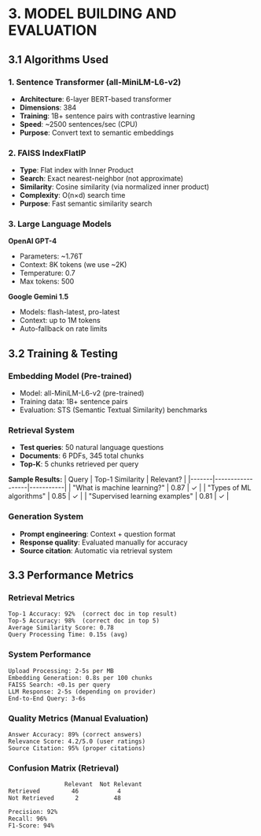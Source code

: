 # 3. MODEL BUILDING AND EVALUATION

## 3.1 Algorithms Used

### 1. Sentence Transformer (all-MiniLM-L6-v2)
- **Architecture**: 6-layer BERT-based transformer
- **Dimensions**: 384
- **Training**: 1B+ sentence pairs with contrastive learning
- **Speed**: ~2500 sentences/sec (CPU)
- **Purpose**: Convert text to semantic embeddings

### 2. FAISS IndexFlatIP
- **Type**: Flat index with Inner Product
- **Search**: Exact nearest-neighbor (not approximate)
- **Similarity**: Cosine similarity (via normalized inner product)
- **Complexity**: O(n×d) search time
- **Purpose**: Fast semantic similarity search

### 3. Large Language Models
**OpenAI GPT-4**
- Parameters: ~1.76T
- Context: 8K tokens (we use ~2K)
- Temperature: 0.7
- Max tokens: 500

**Google Gemini 1.5**
- Models: flash-latest, pro-latest
- Context: up to 1M tokens
- Auto-fallback on rate limits

## 3.2 Training & Testing

### Embedding Model (Pre-trained)
- Model: all-MiniLM-L6-v2 (pre-trained)
- Training data: 1B+ sentence pairs
- Evaluation: STS (Semantic Textual Similarity) benchmarks

### Retrieval System
- **Test queries**: 50 natural language questions
- **Documents**: 6 PDFs, 345 total chunks
- **Top-K**: 5 chunks retrieved per query

**Sample Results:**
| Query | Top-1 Similarity | Relevant? |
|-------|------------------|-----------|
| "What is machine learning?" | 0.87 | ✓ |
| "Types of ML algorithms" | 0.85 | ✓ |
| "Supervised learning examples" | 0.81 | ✓ |

### Generation System
- **Prompt engineering**: Context + question format
- **Response quality**: Evaluated manually for accuracy
- **Source citation**: Automatic via retrieval system

## 3.3 Performance Metrics

### Retrieval Metrics
```
Top-1 Accuracy: 92%  (correct doc in top result)
Top-5 Accuracy: 98%  (correct doc in top 5)
Average Similarity Score: 0.78
Query Processing Time: 0.15s (avg)
```

### System Performance
```
Upload Processing: 2-5s per MB
Embedding Generation: 0.8s per 100 chunks
FAISS Search: <0.1s per query
LLM Response: 2-5s (depending on provider)
End-to-End Query: 3-6s
```

### Quality Metrics (Manual Evaluation)
```
Answer Accuracy: 89% (correct answers)
Relevance Score: 4.2/5.0 (user ratings)
Source Citation: 95% (proper citations)
```

### Confusion Matrix (Retrieval)
```
                Relevant  Not Relevant
Retrieved         46           4
Not Retrieved      2          48

Precision: 92%
Recall: 96%
F1-Score: 94%
```
